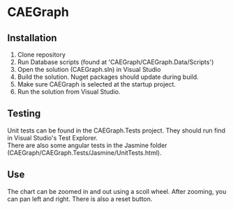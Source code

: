 ﻿# CAEGraph

## Installation

1. Clone repository
2. Run Database scripts (found at 'CAEGraph/CAEGraph.Data/Scripts')
3. Open the solution (CAEGraph.sln) in Visual Studio
4. Build the solution.  Nuget packages should update during build.
5. Make sure CAEGraph is selected at the startup project.
6. Run the solution from Visual Studio.

## Testing

Unit tests can be found in the CAEGraph.Tests project.  They should run find in Visual Studio's Test Explorer.  
There are also some angular tests in the Jasmine folder (CAEGraph/CAEGraph.Tests/Jasmine/UnitTests.html).

## Use

The chart can be zoomed in and out using a scoll wheel.  After zooming, you can pan left and right.  There is also a reset button. 
